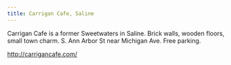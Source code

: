 ```yaml
---
title: Carrigan Cafe, Saline
---
```

Carrigan Cafe is a former Sweetwaters in Saline.
Brick walls, wooden floors, small town charm.
S. Ann Arbor St near Michigan Ave. Free parking.

http://carrigancafe.com/
